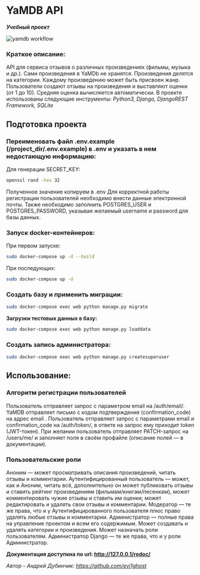 # YaMDB API
**_Учебный проект_**

![yamdb workflow](https://github.com/evi1ghost/yamdb_final/actions/workflows/yamdb_workflow/badge.svg)

### Краткое описание:
API для сервиса отзывов о различных произведениях (фильмы, музыка и др.). Сами произведения в YaMDb не хранятся. Произведения делятся на категории. Каждому произведению может быть присвоен жанр. Пользователи создают отзывы на произведения и выставляют оценки (от 1 до 10). Средняя оценка вычисляется автоматически.
В проекте использованы следующие инструменты:
_Python3, Django, DjangoREST Framework, SQLite_

## Подготовка проекта
### Переименовать файл .env.example (/project_dir/.env.example) в .env и указать в нем недостающую информацию:
Для генерации SECRET_KEY:
```sh
openssl rand -hex 32
```
Полученное значение копируем в .env
Для корректной работы регистрации пользователей необходимо внести данные электронной почты.
Также необходимо заполнить POSTGRES_USER и POSTGRES_PASSWORD, указывая желаемый username и password для базы данных.

### Запуск docker-контейнеров:
При первом запуске:
```sh
sudo docker-compose up -d --build
```
При последующих:
```sh
sudo docker-compose up -d
```

### Создать базу и применить миграции:
```sh
sudo docker-compose exec web python manage.py migrate
```
**Загрузки тестовых данных в базу:**
```sh
sudo docker-compose exec web python manage.py loaddata
```

### Создать запись администратора:
```sh
sudo docker-compose exec web python manage.py createsuperuser
```

## Использование:
### Алгоритм регистрации пользователей

Пользователь отправляет запрос с параметром email на /auth/email/.
YaMDB отправляет письмо с кодом подтверждения (confirmation_code) на адрес email .
Пользователь отправляет запрос с параметрами email и confirmation_code на /auth/token/, в ответе на запрос ему приходит token (JWT-токен).
При желании пользователь отправляет PATCH-запрос на /users/me/ и заполняет поля в своём профайле (описание полей — в документации).

### Пользовательские роли

Аноним — может просматривать описания произведений, читать отзывы и комментарии.
Аутентифицированный пользователь — может, как и Аноним, читать всё, дополнительно он может публиковать отзывы и ставить рейтинг произведениям (фильмам/книгам/песенкам), может комментировать чужие отзывы и ставить им оценки; может редактировать и удалять свои отзывы и комментарии.
Модератор — те же права, что и у Аутентифицированного пользователя плюс право удалять любые отзывы и комментарии.
Администратор — полные права на управление проектом и всем его содержимым. Может создавать и удалять категории и произведения. Может назначать роли пользователям.
Администратор Django — те же права, что и у роли Администратор.

**Документация доступкна по url: http://127.0.0.1/redoc/**

_Автор - Андрей Дубинчик: https://github.com/evi1ghost_
